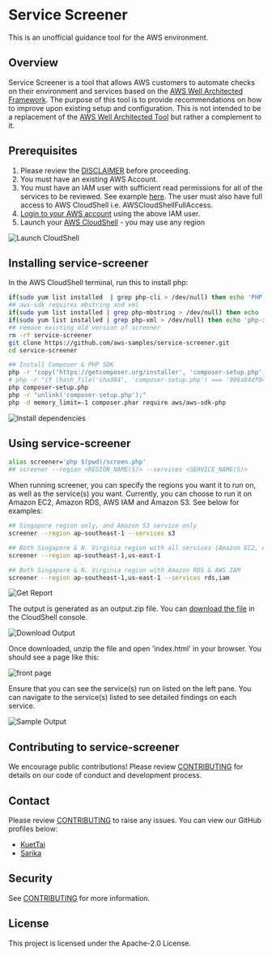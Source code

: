 # Service Screener

This is an unofficial guidance tool for the AWS environment.

## Overview
Service Screener is a tool that allows AWS customers to automate checks on their environment and services based on the [AWS Well Architected Framework](https://aws.amazon.com/architecture/well-architected/). The purpose of this tool is to provide recommendations on how to improve upon existing setup and configuration. This is not intended to be a replacement of the [AWS Well Architected Tool](https://aws.amazon.com/well-architected-tool/) but rather a complement to it. 

## Prerequisites
1. Please review the [DISCLAIMER](./DISCLAIMER.md) before proceeding. 
2. You must have an existing AWS Account.
3. You must have an IAM user with sufficient read permissions for all of the services to be reviewed. See example [here](https://docs.aws.amazon.com/IAM/latest/UserGuide/reference_policies_examples_iam_read-only-console.html). The user must also have full access to AWS CloudShell i.e. AWSCloudShellFullAccess. 
4. [Login to your AWS account](https://docs.aws.amazon.com/cloudshell/latest/userguide/getting-started.html#start-session) using the above IAM user. 
5. Launch your [AWS CloudShell](https://docs.aws.amazon.com/cloudshell/latest/userguide/getting-started.html#launch-region-shell) - you may use any region

![Launch CloudShell](https://d39bs20xyg7k53.cloudfront.net/services-screener/p1-cloudshell.gif)

## Installing service-screener
In the AWS CloudShell terminal, run this to install php:
```bash
if(sudo yum list installed  | grep php-cli > /dev/null) then echo 'PHP installed ,skipped'; else sudo amazon-linux-extras install -y php8.0; fi
## aws-sdk requires mbstring and xml
if(sudo yum list installed | grep php-mbstring > /dev/null) then echo 'php-mbstring installed, skipped'; else sudo yum install php-mbstring -y; fi
if(sudo yum list installed | grep php-xml > /dev/null) then echo 'php-xml installed, skipped'; else sudo yum install php-xml -y; fi
## remove existing old version of screener
rm -rf service-screener
git clone https://github.com/aws-samples/service-screener.git
cd service-screener 

## Install Composer & PHP SDK
php -r "copy('https://getcomposer.org/installer', 'composer-setup.php');"
# php -r "if (hash_file('sha384', 'composer-setup.php') === '906a84df04cea2aa72f40b5f787e49f22d4c2f19492ac310e8cba5b96ac8b64115ac402c8cd292b8a03482574915d1a8') { echo 'Installer verified'; } else { echo 'Installer corrupt'; unlink('composer-setup.php'); } echo PHP_EOL;"
php composer-setup.php
php -r "unlink('composer-setup.php');"
php -d memory_limit=-1 composer.phar require aws/aws-sdk-php
```

![Install dependencies](https://d39bs20xyg7k53.cloudfront.net/services-screener/p2-dependencies.gif)

## Using service-screener
```bash
alias screener='php $(pwd)/screen.php'
## screener --region <REGION_NAME(S)> --services <SERVICE_NAME(S)>
```

When running screener, you can specify the regions you want it to run on, as well as the service(s) you want. Currently, you can choose to run it on Amazon EC2, Amazon RDS, AWS IAM and Amazon S3. 
See below for examples:
```bash
## Singapore region only, and Amazon S3 service only
screener --region ap-southeast-1 --services s3

## Both Singapore & N. Virginia region with all services (Amazon EC2, AWS IAM, Amazon RDS, & Amazon S3 for now)
screener --region ap-southeast-1,us-east-1

## Both Singapore & N. Virginia region with Amazon RDS & AWS IAM
screener --region ap-southeast-1,us-east-1 --services rds,iam
```

![Get Report](https://d39bs20xyg7k53.cloudfront.net/services-screener/p3-getreport.gif)

The output is generated as an output.zip file. 
You can [download the file](https://docs.aws.amazon.com/cloudshell/latest/userguide/working-with-cloudshell.html#files-storage) in the CloudShell console. 

![Download Output](https://d39bs20xyg7k53.cloudfront.net/services-screener/p4-outputzip.gif)

Once downloaded, unzip the file and open 'index.html' in your browser. You should see a page like this:

![front page](https://d39bs20xyg7k53.cloudfront.net/services-screener/service-screener.jpg?v1)

Ensure that you can see the service(s) run on listed on the left pane.
You can navigate to the service(s) listed to see detailed findings on each service. 

![Sample Output](https://d39bs20xyg7k53.cloudfront.net/services-screener/p5-sample.gif)

## Contributing to service-screener
We encourage public contributions! Please review [CONTRIBUTING](./CONTRIBUTING.md) for details on our code of conduct and development process.

## Contact
Please review [CONTRIBUTING](./CONTRIBUTING.md) to raise any issues. 
You can view our GitHub profiles below:
* [KuetTai](https://github.com/KuetTai)
* [Sarika](https://github.com/sarika-subram)

## Security

See [CONTRIBUTING](CONTRIBUTING.md#security-issue-notifications) for more information.

## License

This project is licensed under the Apache-2.0 License.

